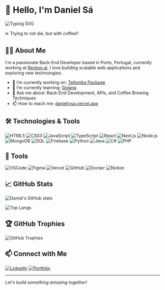 # 👋 Hello, I'm Daniel Sá

![Typing SVG](https://readme-typing-svg.herokuapp.com?lines=Back-End+Developer;Coffee+Enthusiast;Always+Learning)

☕ Trying to not die, but with coffee!!

## 🧑‍💻 About Me

I'm a passionate Back-End Developer based in Porto, Portugal, currently working at [Reckon.ai](https://reckon.ai). I love building scalable web applications and exploring new technologies.

- 🔭 I’m currently working on: [Teltonika Package](https://github.com/danieljvsa/geolocation_server)
- 🌱 I’m currently learning: [Golang](https://go.dev/)
- 💬 Ask me about: Back-End Development, APIs, and Coffee Brewing Techniques
- 📫 How to reach me: [danieljvsa.vercel.app](https://danieljvsa.vercel.app)

## 🛠️ Technologies & Tools

![HTML5](https://img.shields.io/badge/-HTML5-E34F26?style=flat&logo=html5&logoColor=white)
![CSS3](https://img.shields.io/badge/-CSS3-1572B6?style=flat&logo=css3)
![JavaScript](https://img.shields.io/badge/-JavaScript-F7DF1E?style=flat&logo=javascript&logoColor=black)
![TypeScript](https://img.shields.io/badge/-TypeScript-3178C6?style=flat&logo=typescript&logoColor=white)
![React](https://img.shields.io/badge/-React-61DAFB?style=flat&logo=react&logoColor=black)
![Next.js](https://img.shields.io/badge/-Next.js-000000?style=flat&logo=nextdotjs&logoColor=white)
![Node.js](https://img.shields.io/badge/-Node.js-339933?style=flat&logo=nodedotjs&logoColor=white)
![MongoDB](https://img.shields.io/badge/-MongoDB-47A248?style=flat&logo=mongodb&logoColor=white)
![SQL](https://img.shields.io/badge/-SQL-4479A1?style=flat&logo=postgresql&logoColor=white)
![Firebase](https://img.shields.io/badge/-Firebase-FFCA28?style=flat&logo=firebase&logoColor=black)
![Python](https://img.shields.io/badge/-Python-3776AB?style=flat&logo=python&logoColor=white)
![Java](https://img.shields.io/badge/-Java-007396?style=flat&logo=java&logoColor=white)
![C#](https://img.shields.io/badge/-C%23-239120?style=flat&logo=c-sharp&logoColor=white)
![PHP](https://img.shields.io/badge/-PHP-777BB4?style=flat&logo=php&logoColor=white)

## 🧰 Tools

![VSCode](https://img.shields.io/badge/-VSCode-007ACC?style=flat&logo=visual-studio-code&logoColor=white)
![Figma](https://img.shields.io/badge/-Figma-F24E1E?style=flat&logo=figma&logoColor=white)
![Vercel](https://img.shields.io/badge/-Vercel-000000?style=flat&logo=vercel&logoColor=white)
![GitHub](https://img.shields.io/badge/-GitHub-181717?style=flat&logo=github)
![Docker](https://img.shields.io/badge/-Docker-2496ED?style=flat&logo=docker&logoColor=white)
![Notion](https://img.shields.io/badge/-Notion-000000?style=flat&logo=notion&logoColor=white)

## 📈 GitHub Stats

![Daniel's GitHub stats](https://github-readme-stats.vercel.app/api?username=danieljvsa&show_icons=true&theme=radical)

![Top Langs](https://github-readme-stats.vercel.app/api/top-langs/?username=danieljvsa&layout=compact&theme=radical)

## 🏆 GitHub Trophies

![GitHub Trophies](https://github-profile-trophy.vercel.app/?username=danieljvsa&theme=radical)

## 📫 Connect with Me

[![LinkedIn](https://img.shields.io/badge/-LinkedIn-0A66C2?style=flat&logo=linkedin&logoColor=white)](https://www.linkedin.com/in/danieljvsa)
[![Portfolio](https://img.shields.io/badge/-Portfolio-000000?style=flat&logo=vercel&logoColor=white)](https://danieljvsa.vercel.app)

---

*Let's build something amazing together!*
